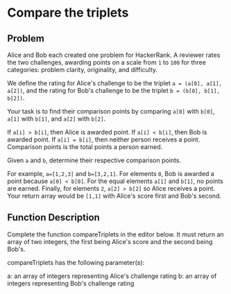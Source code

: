 # Compare the triplets

## Problem

Alice and Bob each created one problem for HackerRank. A reviewer rates the two challenges, awarding points on a scale from `1` to `100` for three categories: problem clarity, originality, and difficulty.

We define the rating for Alice's challenge to be the triplet `a = (a[0], a[1], a[2])`, and the rating for Bob's challenge to be the triplet `b = (b[0], b[1], b[2])`.

Your task is to find their comparison points by comparing  `a[0]` with `b[0]`, `a[1]` with `b[1]`, and `a[2]` with `b[2]`.

If `a[i] > b[i]`, then Alice is awarded  point.
If `a[i] < b[i]`, then Bob is awarded  point.
If `a[i] = b[i]`, then neither person receives a point.
Comparison points is the total points a person earned.

Given `a` and `b`, determine their respective comparison points.

For example, `a=[1,2,3]` and `b=[3,2,1]`. For elements `0`, Bob is awarded a point because `a[0] < b[0]`. For the equal elements `a[1]` and `b[1]`, no points are earned. Finally, for elements `2`, `a[2] > b[2]` so Alice receives a point. Your return array would be `[1,1]` with Alice's score first and Bob's second.

## Function Description

Complete the function compareTriplets in the editor below. It must return an array of two integers, the first being Alice's score and the second being Bob's.

compareTriplets has the following parameter(s):

a: an array of integers representing Alice's challenge rating
b: an array of integers representing Bob's challenge rating

